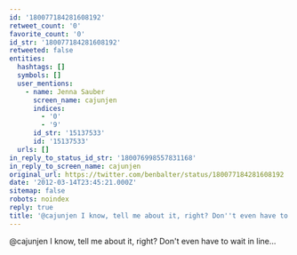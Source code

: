 ```yaml
---
id: '180077184281608192'
retweet_count: '0'
favorite_count: '0'
id_str: '180077184281608192'
retweeted: false
entities:
  hashtags: []
  symbols: []
  user_mentions:
    - name: Jenna Sauber
      screen_name: cajunjen
      indices:
        - '0'
        - '9'
      id_str: '15137533'
      id: '15137533'
  urls: []
in_reply_to_status_id_str: '180076998557831168'
in_reply_to_screen_name: cajunjen
original_url: https://twitter.com/benbalter/status/180077184281608192
date: '2012-03-14T23:45:21.000Z'
sitemap: false
robots: noindex
reply: true
title: '@cajunjen I know, tell me about it, right? Don''t even have to wait in line...'
---
```


@cajunjen I know, tell me about it, right? Don't even have to wait in line...